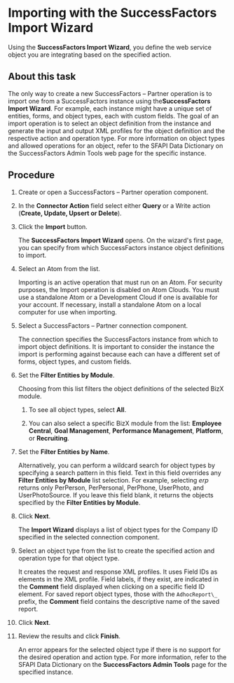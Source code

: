 # Importing with the SuccessFactors Import Wizard

<head>
  <meta name="guidename" content="Integration"/>
  <meta name="context" content="GUID-8d2a684e-4a2d-4337-8c0f-2d607e715570"/>
</head>


Using the **SuccessFactors Import Wizard**, you define the web service object you are integrating based on the specified action.
## About this task

The only way to create a new SuccessFactors – Partner operation is to import one from a SuccessFactors instance using the**SuccessFactors Import Wizard**. For example, each instance might have a unique set of entities, forms, and object types, each with custom fields. The goal of an import operation is to select an object definition from the instance and generate the input and output XML profiles for the object definition and the respective action and operation type. For more information on object types and allowed operations for an object, refer to the SFAPI Data Dictionary on the SuccessFactors Admin Tools web page for the specific instance.

## Procedure

1.  Create or open a SuccessFactors – Partner operation component.

2.  In the **Connector Action** field select either **Query** or a Write action \(**Create, Update, Upsert or Delete**\).

3.  Click the **Import** button.

    The **SuccessFactors Import Wizard** opens. On the wizard's first page, you can specify from which SuccessFactors instance object definitions to import.

4.  Select an Atom from the list.

    Importing is an active operation that must run on an Atom. For security purposes, the Import operation is disabled on Atom Clouds. You must use a standalone Atom or a Development Cloud if one is available for your account. If necessary, install a standalone Atom on a local computer for use when importing.

5.  Select a SuccessFactors – Partner connection component.

    The connection specifies the SuccessFactors instance from which to import object definitions. It is important to consider the instance the import is performing against because each can have a different set of forms, object types, and custom fields.

6.  Set the **Filter Entities by Module**.

    Choosing from this list filters the object definitions of the selected BizX module.

    1.  To see all object types, select **All**.

    2.  You can also select a specific BizX module from the list: **Employee Central**, **Goal Management**, **Performance Management**, **Platform**, or **Recruiting**.

7.  Set the **Filter Entities by Name**.

    Alternatively, you can perform a wildcard search for object types by specifying a search pattern in this field. Text in this field overrides any  **Filter Entities by Module** list selection. For example, selecting *erp* returns only PerPerson, PerPersonal, PerPhone, UserPhoto, and UserPhotoSource. If you leave this field blank, it returns the objects specified by the **Filter Entities by Module**.

8.  Click **Next**.

    The **Import Wizard** displays a list of object types for the Company ID specified in the selected connection component.

9.  Select an object type from the list to create the specified action and operation type for that object type.

    It creates the request and response XML profiles. It uses Field IDs as elements in the XML profile. Field labels, if they exist, are indicated in the **Comment** field displayed when clicking on a specific field ID element. For saved report object types, those with the `AdhocReport\_` prefix, the **Comment** field contains the descriptive name of the saved report.

10. Click **Next**.

11. Review the results and click **Finish**.

    An error appears for the selected object type if there is no support for the desired operation and action type. For more information, refer to the SFAPI Data Dictionary on the **SuccessFactors Admin Tools** page for the specified instance.